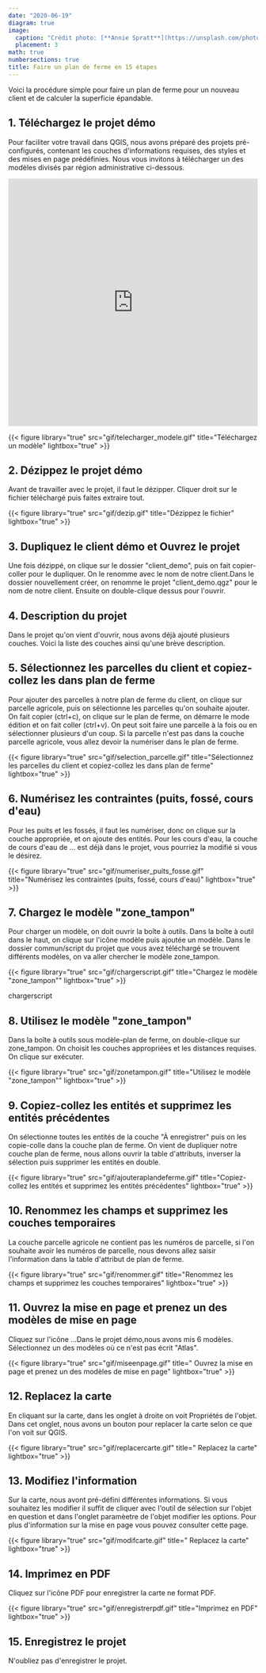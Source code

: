 ```yaml
---
date: "2020-06-19"
diagram: true
image:
  caption: "Crédit photo: [**Annie Spratt**](https://unsplash.com/photos/AFB6S2kibuk)"
  placement: 3
math: true
numbersections: true
title: Faire un plan de ferme en 15 étapes
---
```


Voici la procédure simple pour faire un plan de ferme pour un nouveau client et de calculer la superficie épandable.

## 1. Téléchargez le projet démo

Pour faciliter votre travail dans QGIS, nous avons préparé des projets pré-configurés, contenant les couches d'informations requises, des styles et des mises en page prédéfinies. Nous vous invitons à télécharger un des modèles divisés par région administrative ci-dessous. 





<iframe src="https://drive.google.com/embeddedfolderview?id=1XXKXesdTfglVrqOAHMuY6uvCyp07pcso#list" width="100%" height="500" frameborder="0"title=”Projet démo par région administrative"></iframe>



{{< figure library="true" src="gif/telecharger_modele.gif" title="Téléchargez un modèle" lightbox="true" >}}





## 2. Dézippez le projet démo

Avant de travailler avec le projet, il faut le dézipper. Cliquer droit sur le fichier téléchargé puis faites extraire tout.



{{< figure library="true" src="gif/dezip.gif" title="Dézippez le fichier" lightbox="true" >}}


## 3. Dupliquez le client démo et Ouvrez le projet

Une fois dézippé, on clique sur le dossier "client_demo", puis on fait copier-coller pour le dupliquer. On le renomme avec le nom de notre client.Dans le dossier nouvellement créer, on renomme le projet "client_demo.qgz" pour le nom de notre client. Ensuite on double-clique dessus pour l'ouvrir. 




## 4. Description du projet

Dans le projet qu'on vient d'ouvrir, nous avons déjà ajouté plusieurs couches. Voici la liste des couches ainsi qu'une brève description.





## 5. Sélectionnez les parcelles du client et copiez-collez les dans plan de ferme


Pour ajouter des parcelles à notre plan de ferme du client, on clique sur parcelle agricole, puis on sélectionne les parcelles qu'on souhaite ajouter. On fait copier (ctrl+c), on clique sur le plan de ferme, on démarre le mode édition et on fait coller (ctrl+v). On peut soit faire une parcelle à la fois ou en sélectionner plusieurs d'un coup. Si la parcelle n'est pas dans la couche parcelle agricole, vous allez devoir la numériser dans le plan de ferme.


{{< figure library="true" src="gif/selection_parcelle.gif" title="Sélectionnez les parcelles du client et copiez-collez les dans plan de ferme" lightbox="true" >}}





## 6. Numérisez les contraintes (puits, fossé, cours d'eau)

Pour les puits et les fossés, il faut les numériser, donc on clique sur la couche appropriée, et on ajoute des entités. Pour les cours d'eau, la couche de cours d'eau de ... est déjà dans le projet, vous pourriez la modifié si vous le désirez.


{{< figure library="true" src="gif/numeriser_puits_fosse.gif" title="Numérisez les contraintes (puits, fossé, cours d'eau)" lightbox="true" >}}

## 7. Chargez le modèle "zone_tampon"


Pour charger un modèle, on doit ouvrir la boîte à outils. Dans la boîte à outil dans le haut, on clique sur l'icône modèle puis ajoutée un modèle. Dans le dossier commun/script du projet que vous avez téléchargé se trouvent différents modèles, on va aller chercher le modèle zone_tampon.


{{< figure library="true" src="gif/chargerscript.gif" title="Chargez le modèle "zone_tampon"" lightbox="true" >}}

chargerscript



## 8. Utilisez le modèle "zone_tampon"

Dans la boîte à outils sous modèle-plan de ferme, on double-clique sur zone_tampon. On choisit les couches appropriées et les distances requises. On clique sur exécuter.


{{< figure library="true" src="gif/zonetampon.gif" title="Utilisez le modèle "zone_tampon"" lightbox="true" >}}


## 9. Copiez-collez les entités et supprimez les entités précédentes

On sélectionne toutes les entités de la couche "À enregistrer" puis on les copie-colle dans la couche plan de ferme. On vient de dupliquer notre couche plan de ferme, nous allons ouvrir la table d'attributs, inverser la sélection puis supprimer les entités en double.


{{< figure library="true" src="gif/ajouteraplandeferme.gif" title="Copiez-collez les entités et supprimez les entités précédentes" lightbox="true" >}}




## 10. Renommez les champs et supprimez les couches temporaires

La couche parcelle agricole ne contient pas les numéros de parcelle, si l'on souhaite avoir les numéros de parcelle, nous devons allez saisir l'information dans la table d'attribut de plan de ferme.


{{< figure library="true" src="gif/renommer.gif" title="Renommez les champs et supprimez les couches temporaires" lightbox="true" >}}





## 11. Ouvrez la mise en page et prenez un des modèles de mise en page


Cliquez sur l'icône ...Dans le projet démo,nous avons mis 6 modèles. Sélectionnez un des modèles où ce n'est pas écrit "Atlas". 


{{< figure library="true" src="gif/miseenpage.gif" title=" Ouvrez la mise en page et prenez un des modèles de mise en page" lightbox="true" >}}




## 12. Replacez la carte

En cliquant sur la carte, dans les onglet à droite on voit Propriétés de l'objet. Dans cet onglet, nous avons un bouton pour replacer la carte selon ce que l'on voit sur QGIS.



{{< figure library="true" src="gif/replacercarte.gif" title=" Replacez la carte" lightbox="true" >}}


## 13. Modifiez l'information

Sur la carte, nous avont pré-défini différentes informations. Si vous souhaitez les modifier il suffit de cliquer avec l'outil de sélection sur l'objet en question et dans l'onglet paramèetre de l'objet modifier les options. Pour plus d'information sur la mise en page vous pouvez consulter cette page.


{{< figure library="true" src="gif/modifcarte.gif" title=" Replacez la carte" lightbox="true" >}}


## 14. Imprimez en PDF

Cliquez sur l'icône PDF pour enregistrer la carte ne format PDF.

{{< figure library="true" src="gif/enregistrerpdf.gif" title="Imprimez en PDF" lightbox="true" >}}

 
## 15. Enregistrez le projet

N'oubliez pas d'enregistrer le projet.

